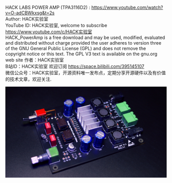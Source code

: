HACK LABS POWER AMP (TPA3116D2) : https://www.youtube.com/watch?v=O-adCBWkxsg&t=2s                                                                             
Author: HACK实验室                                                                                     
YouTube ID: HACK实验室, welcome to subscribe https://www.youtube.com/c/HACK实验室                                                       
HACK_PowerAmp is a free download and may be used, modified, evaluated and
distributed without charge provided the user adheres to version three of the GNU
General Public License (GPL) and does not remove the copyright notice or this
text.  The GPL V3 text is available on the gnu.org web site
作者：HACK实验室                                                                                        
B站ID：HACK实验室  欢迎订阅 https://space.bilibili.com/395145107                                                                            
微信公众号：HACK实验室，开源资料唯一发布点，定期分享开源硬件以及有价值的技术文章，欢迎关注.   

![Image text](https://github.com/hack-apollo/hack_amp/blob/master/Images/1.JPG)
